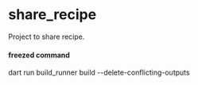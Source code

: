 # share_recipe

Project to share recipe.

#### freezed command

dart run build_runner build --delete-conflicting-outputs

